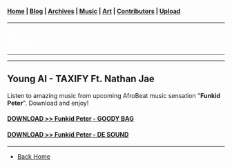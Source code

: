 <head>
  <!-- Favicon -->
  <link rel="shortcut icon" href="../../favicon.ico">
  <!-- Global site tag (gtag.js) - Google Analytics -->
  <script async src="https://www.googletagmanager.com/gtag/js?id=UA-129370470-1"></script>
  <script>
    window.dataLayer = window.dataLayer || [];
    function gtag(){dataLayer.push(arguments);}
    gtag('js', new Date());

    gtag('config', 'UA-129370470-1');
  </script>
</head>

<!-- Main Links -->
#### [Home](../../README.md) | [Blog](../../blog/main.md) | [Archives](../../archives.md) | [Music](../main.md) | [Art](../../art/main.md) | [Contributors](../../contributors.md) | [Upload](../../upload.md)

- - -

## [<span style="text-decoration: underline; color: #fff;">Music</span>](../main.md)

- - -

- - -

## Young AI - TAXIFY Ft. Nathan Jae

Listen to amazing music from upcoming AfroBeat music sensation "**Funkid Peter**". Download and enjoy!

#### <a href="./Funkid-Peter-Goody-Bag.mp3" download="Funkid-Peter-Goody-Bag">DOWNLOAD >> Funkid Peter - GOODY BAG</a>  

#### <a href="./Funkid-Peter-ft.-Dj-Dupe-x-Jawn-Tee-De-Sound.mp3" download="Funkid-Peter-ft.-Dj-Dupe-x-Jawn-Tee-De-Sound">DOWNLOAD >> Funkid Peter - DE SOUND

- - -

* [Back Home](../README.md)